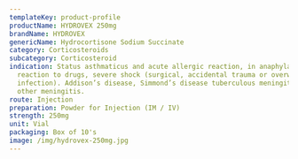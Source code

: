 ```yaml
---
templateKey: product-profile
productName: HYDROVEX 250mg
brandName: HYDROVEX
genericName: Hydrocortisone Sodium Succinate
category: Corticosteroids
subcategory: Corticosteroid
indication: Status asthmaticus and acute allergic reaction, in anaphylactic
  reaction to drugs, severe shock (surgical, accidental trauma or overwhelming
  infection). Addison’s disease, Simmond’s disease tuberculous meningitis and
  other meningitis.
route: Injection
preparation: Powder for Injection (IM / IV)
strength: 250mg
unit: Vial
packaging: Box of 10's
image: /img/hydrovex-250mg.jpg
---
```

